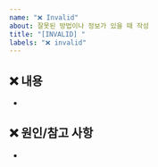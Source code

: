```yaml
---
name: "❌ Invalid"
about: 잘못된 방법이나 정보가 있을 때 작성
title: "[INVALID] "
labels: "❌ invalid"
---
```


## ❌ 내용

<!-- 잘못된 정보, 방법, 코드 등 설명 -->

-

## ❌ 원인/참고 사항

<!-- 잘못된 이유나 참고 자료, 개선 방법 또는 주의할 점 -->

-
